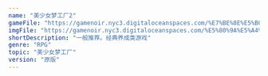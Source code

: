 ```yaml
---
name: "美少女梦工厂2"
gameFile: "https://gamenoir.nyc3.digitaloceanspaces.com/%E7%BE%8E%E5%B0%91%E5%A5%B3%E6%A2%A6%E5%B7%A5%E5%8E%822/pm2.zip"
imgFile: "https://gamenoir.nyc3.digitaloceanspaces.com/%E5%80%9A%E5%A4%A9%E5%B1%A0%E9%BE%99%E8%AE%B0/original.webp"
shortDescription: "一般推荐。经典养成类游戏"
genre: "RPG"
topic: "美少女梦工厂"
version: "原版"
---
```

